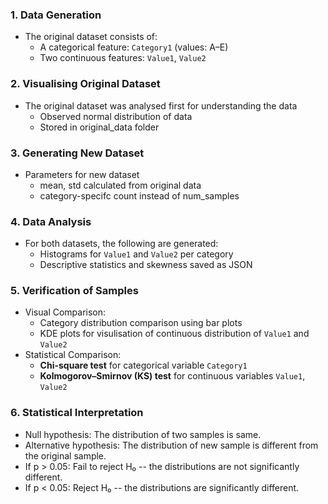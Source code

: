 ### 1. **Data Generation**
- The original dataset consists of:
  - A categorical feature: `Category1` (values: A–E)
  - Two continuous features: `Value1`, `Value2`

### 2. **Visualising Original Dataset**
- The original dataset was analysed first for understanding the data
  - Observed normal distribution of data
  - Stored in original_data folder
 
### 3. **Generating New Dataset**
- Parameters for new dataset
  - mean, std calculated from original data
  - category-specifc count instead of num_samples

### 4. **Data Analysis**
- For both datasets, the following are generated:
  - Histograms for `Value1` and `Value2` per category
  - Descriptive statistics and skewness saved as JSON

### 5. **Verification of Samples**
- Visual Comparison:
  - Category distribution comparison using bar plots
  - KDE plots for visulisation of continuous distribution of `Value1` and `Value2` 
- Statistical Comparison:
  - **Chi-square test** for categorical variable `Category1`
  - **Kolmogorov–Smirnov (KS) test** for continuous variables `Value1`, `Value2`

### 6. **Statistical Interpretation**
- Null hypothesis: The distribution of two samples is same.
- Alternative hypothesis: The distribution of new sample is different from the original sample.
- If p > 0.05: Fail to reject H₀ -- the distributions are not significantly different.
- If p < 0.05: Reject H₀ -- the distributions are significantly different.

